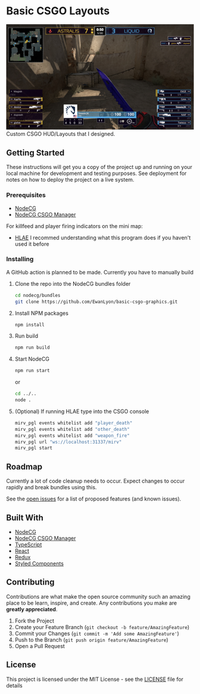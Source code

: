 # Basic CSGO Layouts

![Full HUD](./media/FullHUD.jpg)
Custom CSGO HUD/Layouts that I designed.

## Getting Started

These instructions will get you a copy of the project up and running on your local machine for development and testing purposes. See deployment for notes on how to deploy the project on a live system.

### Prerequisites

* [NodeCG](https://www.nodecg.dev/)
* [NodeCG CSGO Manager](https://github.com/EwanLyon/nodecg-csgo-manager)

For killfeed and player firing indicators on the mini map:

* [HLAE](https://www.advancedfx.org/download/) I recommed understanding what this program does if you haven't used it before

### Installing

A GitHub action is planned to be made. Currently you have to manually build

1. Clone the repo into the NodeCG bundles folder

   ```sh
   cd nodecg/bundles
   git clone https://github.com/EwanLyon/basic-csgo-graphics.git
   ```

2. Install NPM packages

   ```sh
   npm install
   ```

3. Run build

   ```sh
   npm run build
   ```

4. Start NodeCG

   ```sh
   npm run start
   ```

   or

   ```sh
   cd ../..
   node .
   ```

5. (Optional) If running HLAE type into the CSGO console

    ```sh
    mirv_pgl events whitelist add "player_death"
    mirv_pgl events whitelist add "other_death"
    mirv_pgl events whitelist add "weapon_fire"
    mirv_pgl url "ws://localhost:31337/mirv"
    mirv_pgl start
    ```

<!-- ROADMAP -->
## Roadmap

Currently a lot of code cleanup needs to occur. Expect changes to occur rapidly and break bundles using this.

See the [open issues](https://github.com/EwanLyon/clubwho-csgo-graphics/issues) for a list of proposed features (and known issues).

## Built With

* [NodeCG](https://www.nodecg.dev/)
* [NodeCG CSGO Manager](https://github.com/EwanLyon/nodecg-csgo-manager)
* [TypeScript](https://www.typescriptlang.org/)
* [React](https://reactjs.org/)
* [Redux](https://redux.js.org/)
* [Styled Components](https://styled-components.com/)

<!-- CONTRIBUTING -->
## Contributing

Contributions are what make the open source community such an amazing place to be learn, inspire, and create. Any contributions you make are **greatly appreciated**.

1. Fork the Project
2. Create your Feature Branch (`git checkout -b feature/AmazingFeature`)
3. Commit your Changes (`git commit -m 'Add some AmazingFeature'`)
4. Push to the Branch (`git push origin feature/AmazingFeature`)
5. Open a Pull Request

## License

This project is licensed under the MIT License - see the [LICENSE](LICENSE) file for details
